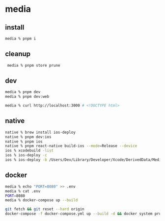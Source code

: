 # media

## install

```sh
media % pnpm i
```

## cleanup

```sh
 media % pnpm store prune
```

## dev

```sh
media % pnpm dev
media % pnpm dev:web
```

```sh
media % curl http://localhost:3000 # <!DOCTYPE html>
```

## native

```sh
native % brew install ios-deploy
native % pnpm dev:ios
native % pnpm ios
native % pnpm react-native build-ios --mode=Release --device
ios % xcodebuild -list
ios % ios-deploy -c
ios % ios-deploy -b /Users/Dev/Library/Developer/Xcode/DerivedData/Media-xyz/Build/Products/Release-iphoneos/Media.app
```

## docker

```sh
media % echo "PORT=8080" >> .env
media % cat .env
PORT=8080
media % docker-compose up --build
```

```sh
git fetch && git reset --hard origin
docker-compose -f docker-compose.yml up --build -d && docker system prune -f
```
